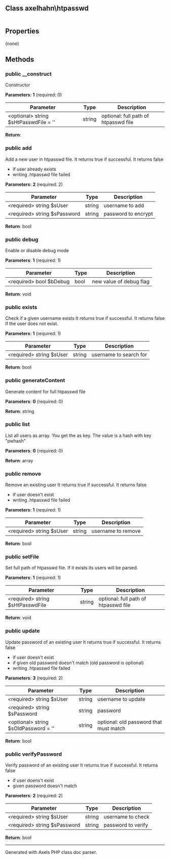 ## Class axelhahn\htpasswd

```txt

```

## Properties

(none)

## Methods

### public __construct

Constructor

**Parameters**: **1** (required: 0)

| Parameter | Type | Description
|--         |--    |--
\<optional\> string $sHtPasswdFile = '' | string | optional: full path of htpasswd file


**Return**: 

### public add

Add a new user in htpasswd file.
It returns true if successful.
It returns false
- if user already exists
- writing .htpasswd file failed

**Parameters**: **2** (required: 2)

| Parameter | Type | Description
|--         |--    |--
\<required\> string $sUser | string | username to add
\<required\> string $sPassword | string | password to encrypt


**Return**: bool

### public debug

Enable or disable debug mode

**Parameters**: **1** (required: 1)

| Parameter | Type | Description
|--         |--    |--
\<required\> bool $bDebug | bool | new value of debug flag


**Return**: void

### public exists

Check if a given username exists
It returns true if successful.
It returns false if the user does not exist.

**Parameters**: **1** (required: 1)

| Parameter | Type | Description
|--         |--    |--
\<required\> string $sUser | string | username to search for


**Return**: bool

### public generateContent

Generate content for full htpasswd file

**Parameters**: **0** (required: 0)


**Return**: string

### public list

List all users as array.
You get the <username> as key. The value is a hash with key "pwhash"

**Parameters**: **0** (required: 0)


**Return**: array

### public remove

Remove an existing user
It returns true if successful.
It returns false
- if user doesn't exist
- writing .htpasswd file failed

**Parameters**: **1** (required: 1)

| Parameter | Type | Description
|--         |--    |--
\<required\> string $sUser | string | username to remove


**Return**: bool

### public setFile

Set full path of htpasswd file. If it exists its users will be parsed.

**Parameters**: **1** (required: 1)

| Parameter | Type | Description
|--         |--    |--
\<required\> string $sHtPasswdFile | string | optional: full path of htpasswd file


**Return**: void

### public update

Update password of an existing user
It returns true if successful.
It returns false
- if user doesn't exist
- if given old password doesn't match (old password is optional)
- writing .htpasswd file failed

**Parameters**: **3** (required: 2)

| Parameter | Type | Description
|--         |--    |--
\<required\> string $sUser | string | username to update
\<required\> string $sPassword | string | password
\<optional\> string $sOldPassword = '' | string | optional: old password that must match


**Return**: bool

### public verifyPassword

Verify password of an existing user
It returns true if successful.
It returns false
- if user doens't exist
- given password doesn't match

**Parameters**: **2** (required: 2)

| Parameter | Type | Description
|--         |--    |--
\<required\> string $sUser | string | username to check
\<required\> string $sPassword | string | password to verify


**Return**: bool



---
Generated with Axels PHP class doc parser.